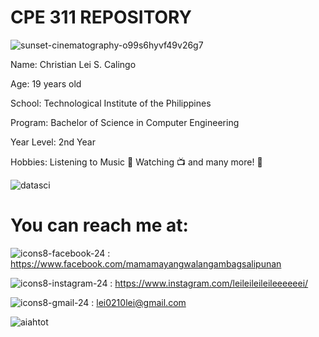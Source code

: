 # **CPE 311 REPOSITORY**



![sunset-cinematography-o99s6hyvf49v26g7](https://github.com/ChristianLeiCalingo/CPE311_CALINGO_REPOSITORY/assets/157345687/1ddbb5ec-9de2-4601-9470-60c9c6fcc4e9)

Name: Christian Lei S. Calingo 

Age: 19 years old

School: Technological Institute of the Philippines

Program: Bachelor of Science in Computer Engineering 

Year Level: 2nd Year

Hobbies: Listening to Music 🎵
         Watching 📺
         and many more! 🐔

![datasci](https://github.com/ChristianLeiCalingo/CPE311_CALINGO_REPOSITORY/assets/157345687/e80376b3-e9c8-47cb-891d-b564f0cf781a)

# You can reach me at:

![icons8-facebook-24](https://github.com/ChristianLeiCalingo/CPE311_CALINGO_REPOSITORY/assets/157345687/b49a47a7-eb0e-4ff3-bd26-784420fdfa0e) : https://www.facebook.com/mamamayangwalangambagsalipunan

![icons8-instagram-24](https://github.com/ChristianLeiCalingo/CPE311_CALINGO_REPOSITORY/assets/157345687/fc27904a-d51f-44c8-b33c-2d71a85ca1c6) : https://www.instagram.com/leileileileileeeeeei/

![icons8-gmail-24](https://github.com/ChristianLeiCalingo/CPE311_CALINGO_REPOSITORY/assets/157345687/c76734e2-4e35-489d-8382-61393d9694ce) : lei0210lei@gmail.com

![aiahtot](https://github.com/ChristianLeiCalingo/CPE311_CALINGO_REPOSITORY/assets/157345687/1f272482-668e-47dd-b183-2d6510b27c8f)



